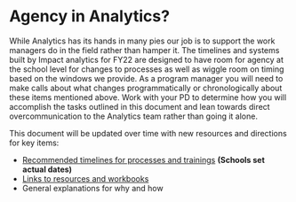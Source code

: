 # Agency in Analytics?
While Analytics has its hands in many pies our job is to support the work managers do in the field rather than hamper it. The timelines and systems built by Impact analytics for FY22 are designed to have room for agency at the school level for changes to processes as well as wiggle room on timing based on the windows we provide. As a program manager you will need to make calls about what changes programmatically or chronologically about these items mentioned above. Work with your PD to determine how you will accomplish the tasks outlined in this document and lean towards direct overcommunication to the Analytics team rather than going it alone.

This document will be updated over time with new resources and directions for key items:
- [Recommended timelines for processes and trainings](analyticsbyquarter.md) **(Schools set actual dates)** 
- [Links to resources and workbooks](attachments.md])
- General explanations for why and how